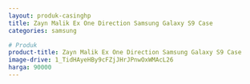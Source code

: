 ```yaml
---
layout: produk-casinghp
title: Zayn Malik Ex One Direction Samsung Galaxy S9 Case
categories: samsung

# Produk
product-title: Zayn Malik Ex One Direction Samsung Galaxy S9 Case
image-drive: 1_TidHAyeHBy9cFZjJHrJPnwOxWMAcL26
harga: 90000
---
```

